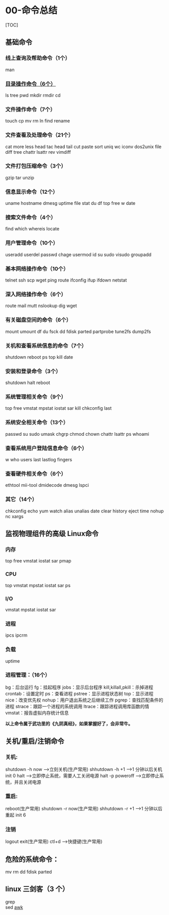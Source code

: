 # 00-命令总结
[TOC]

## 基础命令

### 线上查询及帮助命令（1个）

man 
### [目录操作命令（6个）](./01-目录操作命令.md)
ls tree pwd mkdir  rmdir  cd 

### 文件操作命令（7个）
touch cp mv rm ln find rename

### 文件查看及处理命令（21个）
cat more less head tac head tail cut paste 
sort uniq wc iconv dos2unix file diff tree chattr 
lsattr rev vimdiff 

### 文件打包压缩命令（3个）
gzip tar unzip 

### 信息显示命令（12个）
uname hostname dmesg uptime file stat du df top free w date

### 搜索文件命令（4个）

find which whereis locate 

### 用户管理命令（10个）

useradd userdel passwd chage usermod id su sudo visudo 
groupadd 

### 基本网络操作命令（10个）
telnet ssh scp wget ping route ifconfig ifup ifdown netstat 

### 深入网络操作命令（6个）
route mail mutt nslookup dig wget 

### 有关磁盘空间的命令（6个）
mount umount df du fsck dd fdisk parted partprobe tune2fs dump2fs

### 关机和查看系统信息的命令（7个）
shutdown reboot ps top kill date 

### 安装和登录命令（3个）
shutdown halt reboot 

### 系统管理相关命令（9个）
top free vmstat mpstat iostat sar kill chkconfig last 

### 系统安全相关命令（13个）
passwd su sudo umask chgrp chmod chown chattr lsattr ps 
whoami 

### 查看系统用户登陆信息命令（6个）
w who users last lastlog fingers 

### 查看硬件相关命令（6个）
ethtool mii-tool dmidecode dmesg lspci 

### 其它（14个）
chkconfig echo yum watch alias unalias date clear
history eject 
time nohup nc xargs 

##  

## 监视物理组件的高级 Linux命令

### 内存

top free vmstat  iostat sar  pmap

### CPU

top vmstat mpstat iostat sar ps

### I/O

vmstat mpstat iostat sar 

### 进程

ipcs ipcrm 

### 负载

uptime 

### 进程管理：（16个）
bg：后台运行 
fg：挂起程序
jobs：显示后台程序 
kill,killall,pkill：杀掉进程
crontab：设置定时 
ps：查看进程 
pstree：显示进程状态树
top：显示进程 
nice：改变优先权 
nohup：用户退出系统之后继续工作
pgrep：查找匹配条件的进程 
strace：跟踪一个进程的系统调用
ltrace：跟踪进程调用库函数的情 
vmstat：报告虚拟内存统计信息

**以上命令属于武功里的《九阴真经》，如果掌握好了，会非常牛。**

## 关机/重启/注销命令
### 关机: 
shutdown -h now ——>立刻关机(生产常用) 
shhutdown -h +1 ——>1 分钟以后关机
init 0 
halt ——>立即停止系统，需要人工关闭电源
halt -p 
poweroff ——>立即停止系统，并且关闭电源

### 重启: 
reboot(生产常用) 
shutdown -r now(生产常用) 
shhutdown -r +1 ——>1 分钟以后重起
init 6 
### 注销
logout 
exit(生产常用) 
ctl+d ——>快捷键(生产常用) 

## 危险的系统命令：
mv rm dd fdisk parted 
## linux 三剑客（3 个）
grep  
sed 
[awk](./08-03三剑客之awk.md)